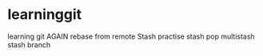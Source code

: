 # learninggit
learning git AGAIN
rebase from remote
Stash practise
stash pop
multistash
stash branch